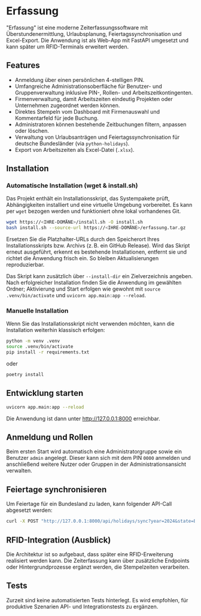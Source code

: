 # Erfassung

"Erfassung" ist eine moderne Zeiterfassungssoftware mit Überstundenermittlung, Urlaubsplanung, Feiertagssynchronisation und Excel-Export. Die Anwendung ist als Web-App mit FastAPI umgesetzt und kann später um RFID-Terminals erweitert werden.

## Features

- Anmeldung über einen persönlichen 4-stelligen PIN.
- Umfangreiche Administrationsoberfläche für Benutzer- und Gruppenverwaltung inklusive PIN-, Rollen- und Arbeitszeitkontingenten.
- Firmenverwaltung, damit Arbeitszeiten eindeutig Projekten oder Unternehmen zugeordnet werden können.
- Direktes Stempeln vom Dashboard mit Firmenauswahl und Kommentarfeld für jede Buchung.
- Administratoren können bestehende Zeitbuchungen filtern, anpassen oder löschen.
- Verwaltung von Urlaubsanträgen und Feiertagssynchronisation für deutsche Bundesländer (via `python-holidays`).
- Export von Arbeitszeiten als Excel-Datei (`.xlsx`).

## Installation

### Automatische Installation (wget & install.sh)

Das Projekt enthält ein Installationsskript, das Systempakete prüft, Abhängigkeiten installiert und eine virtuelle Umgebung vorbereitet. Es kann per `wget` bezogen werden und funktioniert ohne lokal vorhandenes Git.

```bash
wget https://<IHRE-DOMÄNE>/install.sh -O install.sh
bash install.sh --source-url https://<IHRE-DOMÄNE>/erfassung.tar.gz
```

Ersetzen Sie die Platzhalter-URLs durch den Speicherort Ihres Installationsskripts bzw. Archivs (z. B. ein GitHub Release). Wird das Skript erneut ausgeführt, erkennt es bestehende Installationen, entfernt sie und richtet die Anwendung frisch ein. So bleiben Aktualisierungen reproduzierbar.

Das Skript kann zusätzlich über `--install-dir` ein Zielverzeichnis angeben. Nach erfolgreicher Installation finden Sie die Anwendung im gewählten Ordner; Aktivierung und Start erfolgen wie gewohnt mit `source .venv/bin/activate` und `uvicorn app.main:app --reload`.

### Manuelle Installation

Wenn Sie das Installationsskript nicht verwenden möchten, kann die Installation weiterhin klassisch erfolgen:

```bash
python -m venv .venv
source .venv/bin/activate
pip install -r requirements.txt
```

oder

```bash
poetry install
```

## Entwicklung starten

```bash
uvicorn app.main:app --reload
```

Die Anwendung ist dann unter <http://127.0.0.1:8000> erreichbar.

## Anmeldung und Rollen

Beim ersten Start wird automatisch eine Administratorgruppe sowie ein Benutzer `admin` angelegt. Dieser kann sich mit dem PIN `0000` anmelden und anschließend weitere Nutzer oder Gruppen in der Administrationsansicht verwalten.

## Feiertage synchronisieren

Um Feiertage für ein Bundesland zu laden, kann folgender API-Call abgesetzt werden:

```bash
curl -X POST "http://127.0.0.1:8000/api/holidays/sync?year=2024&state=BY"
```

## RFID-Integration (Ausblick)

Die Architektur ist so aufgebaut, dass später eine RFID-Erweiterung realisiert werden kann. Die Zeiterfassung kann über zusätzliche Endpoints oder Hintergrundprozesse ergänzt werden, die Stempelzeiten verarbeiten.

## Tests

Zurzeit sind keine automatisierten Tests hinterlegt. Es wird empfohlen, für produktive Szenarien API- und Integrationstests zu ergänzen.
